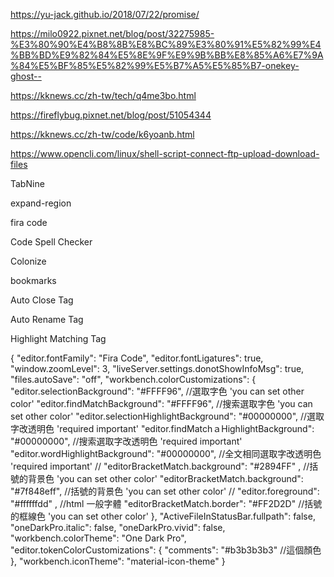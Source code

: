 https://yu-jack.github.io/2018/07/22/promise/

https://milo0922.pixnet.net/blog/post/32275985-%E3%80%90%E4%B8%8B%E8%BC%89%E3%80%91%E5%82%99%E4%BB%BD%E9%82%84%E5%8E%9F%E9%9B%BB%E8%85%A6%E7%9A%84%E5%BF%85%E5%82%99%E5%B7%A5%E5%85%B7-onekey-ghost--

https://kknews.cc/zh-tw/tech/q4me3bo.html

https://fireflybug.pixnet.net/blog/post/51054344

https://kknews.cc/zh-tw/code/k6yoanb.html

https://www.opencli.com/linux/shell-script-connect-ftp-upload-download-files

TabNine
 
expand-region

fira code

Code Spell Checker

Colonize

bookmarks

Auto Close Tag

Auto Rename Tag

Highlight Matching Tag




{
    "editor.fontFamily": "Fira Code", 
    "editor.fontLigatures": true, 
    "window.zoomLevel": 3,
    "liveServer.settings.donotShowInfoMsg": true,
    "files.autoSave": "off",
    "workbench.colorCustomizations": { 
        "editor.selectionBackground": "#FFFF96",    //選取字色 'you can set other color'
        "editor.findMatchBackground": "#FFFF96",  //搜索選取字色 'you can set other color'
        "editor.selectionHighlightBackground": "#00000000", //選取字改透明色  'required important'
        "editor.findMatchａHighlightBackground": "#00000000", //搜索選取字改透明色 'required important'
        "editor.wordHighlightBackground": "#00000000",  //全文相同選取字改透明色 'required important'
        // "editorBracketMatch.background": "#2894FF" , //括號的背景色 'you can set other color'
        "editorBracketMatch.background": "#7f848eff",  //括號的背景色 'you can set other color'
        // "editor.foreground": "#ffffffdd" ,   //html 一般字體
        "editorBracketMatch.border": "#FF2D2D"   //括號的框線色 'you can set other color'
    }, 
    "ActiveFileInStatusBar.fullpath": false,
    "oneDarkPro.italic": false,
    "oneDarkPro.vivid": false,
    "workbench.colorTheme": "One Dark Pro",
    "editor.tokenColorCustomizations": {
        "comments": "#b3b3b3b3"     //這個顏色
    },
    "workbench.iconTheme": "material-icon-theme"
}
